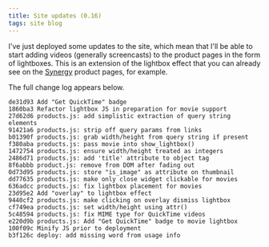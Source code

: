 ```yaml
---
title: Site updates (0.16)
tags: site blog
---
```


I've just deployed some updates to the site, which mean that I'll be able to start adding videos (generally screencasts) to the product pages in the form of lightboxes. This is an extension of the lightbox effect that you can already see on the [Synergy](/wiki/Synergy) product pages, for example.

The full change log appears below.

    de31d93 Add "Get QuickTime" badge
    1860ba3 Refactor lightbox JS in preparation for movie support
    27d62d6 products.js: add simplistic extraction of query string elements
    91421a6 products.js: strip off query params from links
    b01390f products.js: grab width/height from query string if present
    f380aba products.js: pass movie into show_lightbox()
    1472754 products.js: ensure width/height treated as integers
    2486d71 products.js: add 'title' attribute to object tag
    8f6abbb product.js: remove from DOM after fading out
    0d73d95 products.js: store "is_image" as attribute on thumbnail
    dd77635 products.js: make only close widget clickable for movies
    636adcc products.js: fix lightbox placement for movies
    23d95e2 Add "overlay" to lightbox effect
    9440cf2 products.js: make clicking on overlay dismiss lightbox
    cf749ea products.js: set width/height using attr()
    5c48594 products.js: fix MIME type for QuickTime videos
    e220d9b products.js: Add "Get QuickTime" badge to movie lightbox
    100f09c Minify JS prior to deployment
    b3f126c deploy: add missing word from usage info
